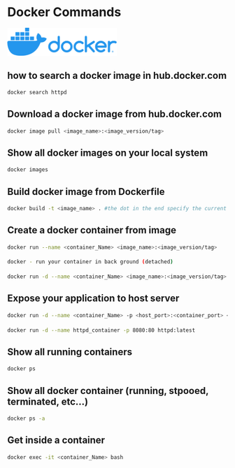 # Docker Commands

<img src="../Images/docker.png" alt="docker" width="250" />

## how to search a docker image in hub.docker.com

```bash
docker search httpd
```

## Download a docker image from hub.docker.com

```bash
docker image pull <image_name>:<image_version/tag>
```

## Show all docker images on your local system

```bash
docker images
```

## Build docker image from Dockerfile

```bash
docker build -t <image_name> . #the dot in the end specify the current directory where the Dockerfile is located 
```

## Create a docker container from image

```bash
docker run --name <container_Name> <image_name>:<image_version/tag>

docker - run your container in back ground (detached)
 
docker run -d --name <container_Name> <image_name>:<image_version/tag>

```

## Expose your application to host server

```bash
docker run -d --name <container_Name> -p <host_port>:<container_port> <image_name>:<Image_version/tag>

docker run -d --name httpd_container -p 8080:80 httpd:latest
```

## Show all running containers

```bash
docker ps
```

## Show all docker container (running, stpooed, terminated, etc...)

```bash
docker ps -a
```

## Get inside a container

```bash
docker exec -it <container_Name> bash
```